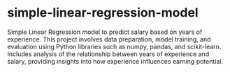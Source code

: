# simple-linear-regression-model
Simple Linear Regression model to predict salary based on years of experience. This project involves data preparation, model training, and evaluation using Python libraries such as numpy, pandas, and scikit-learn. Includes analysis of the relationship between years of experience and salary, providing insights into how experience influences earning potential.
